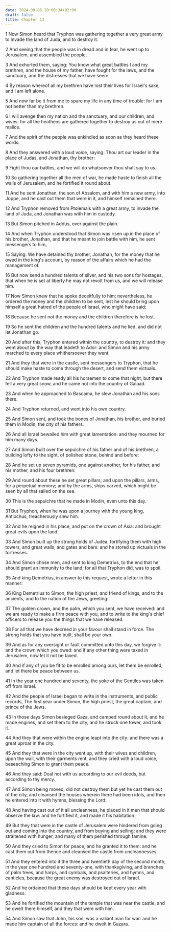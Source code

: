 ```yaml
---
date: 2024-09-06 20:00:34+02:00
draft: false
title: Chapter 13
---
```




1 Now Simon heard that Tryphon was gathering together a very great army to invade the land of Juda, and to destroy it.

2 And seeing that the people was in dread and in fear, he went up to Jerusalem, and assembled the people,

3 And exhorted them, saying: You know what great battles I and my brethren, and the house of my father, have fought for the laws, and the sanctuary, and the distresses that we have seen:

4 By reason whereof all my brethren have lost their lives for Israel's sake, and I am left alone.

5 And now far be it from me to spare my life in any time of trouble: for I am not better than my brethren.

6 I will avenge then my nation and the sanctuary, and our children, and wives: for all the heathens are gathered together to destroy us out of mere malice.

7 And the spirit of the people was enkindled as soon as they heard these words:

8 And they answered with a loud voice, saying: Thou art our leader in the place of Judas, and Jonathan, thy brother:

9 Fight thou our battles, and we will do whatsoever thou shalt say to us.

10 So gathering together all the men of war, he made haste to finish all the walls of Jerusalem, and he fortified it round about.

11 And he sent Jonathan, the son of Absalom, and with him a new army, into Joppe, and he cast out them that were in it, and himself remained there.

12 And Tryphon removed from Ptolemais with a great army, to invade the land of Juda, and Jonathan was with him in custody.

13 But Simon pitched in Addus, over against the plain.

14 And when Tryphon understood that Simon was risen up in the place of his brother, Jonathan, and that he meant to join battle with him, he sent messengers to him,

15 Saying: We have detained thy brother, Jonathan, for the money that he owed in the king's account, by reason of the affairs which he had the management of.

16 But now send a hundred talents of silver, and his two sons for hostages, that when he is set at liberty he may not revolt from us, and we will release him.

17 Now Simon knew that he spoke deceitfully to him; nevertheless, he ordered the money and the children to be sent, lest he should bring upon himself a great hatred of the people of Israel, who might have said:

18 Because he sent not the money and the children therefore is he lost.

19 So he sent the children and the hundred talents and he lied, and did not let Jonathan go.

20 And after this, Tryphon entered within the country, to destroy it: and they went about by the way that leadeth to Ador: and Simon and his army marched to every place whithersoever they went.

21 And they that were in the castle, sent messengers to Tryphon, that he should make haste to come through the desert, and send them victuals.

22 And Tryphon made ready all his horsemen to come that night; but there fell a very great snow, and he came not into the country of Galaad.

23 And when he approached to Bascama, he slew Jonathan and his sons there.

24 And Tryphon returned, and went into his own country.

25 And Simon sent, and took the bones of Jonathan, his brother, and buried them in Modin, the city of his fathers.

26 And all Israel bewailed him with great lamentation: and they mourned for him many days.

27 And Simon built over the sepulchre of his father and of his brethren, a building lofty to the sight, of polished stone, behind and before:

28 And he set up seven pyramids, one against another, for his father, and his mother, and his four brethren:

29 And round about these he set great pillars; and upon the pillars, arms, for a perpetual memory; and by the arms, ships carved, which might be seen by all that sailed on the sea.

30 This is the sepulchre that he made in Modin, even unto this day.

31 But Tryphon, when he was upon a journey with the young king, Antiochus, treacherously slew him.

32 And he reigned in his place, and put on the crown of Asia: and brought great evils upon the land.

33 And Simon built up the strong holds of Judea, fortifying them with high towers, and great walls, and gates and bars: and he stored up victuals in the fortresses.

34 And Simon chose men, and sent to king Demetrius, to the end that he should grant an immunity to the land; for all that Tryphon did, was to spoil.

35 And king Demetrius, in answer to this request, wrote a letter in this manner:

36 King Demetrius to Simon, the high priest, and friend of kings, and to the ancients, and to the nation of the Jews, greeting:

37 The golden crown, and the palm, which you sent, we have received: and we are ready to make a firm peace with you, and to write to the king's chief officers to release you the things that we have released.

38 For all that we have decreed in your favour shall stand in force. The strong holds that you have built, shall be your own.

39 And as for any oversight or fault committed unto this day, we forgive it: and the crown which you owed: and if any other thing were taxed in Jerusalem, now let it not be taxed.

40 And if any of you be fit to be enrolled among ours, let them be enrolled, and let there be peace between us.

41 In the year one hundred and seventy, the yoke of the Gentiles was taken off from Israel.

42 And the people of Israel began to write in the instruments, and public records, The first year under Simon, the high priest, the great captain, and prince of the Jews.

43 In those days Simon besieged Gaza, and camped round about it, and he made engines, and set them to the city, and he struck one tower, and took it.

44 And they that were within the engine leapt into the city: and there was a great uproar in the city.

45 And they that were in the city went up, with their wives and children, upon the wall, with their garments rent, and they cried with a loud voice, beseeching Simon to grant them peace.

46 And they said: Deal not with us according to our evil deeds, but according to thy mercy.

47 And Simon being moved, did not destroy them but yet he cast them out of the city, and cleansed the houses wherein there had been idols, and then he entered into it with hymns, blessing the Lord:

48 And having cast out of it all uncleanness, he placed in it men that should observe the law: and he fortified it, and made it his habitation.

49 But they that were in the castle of Jerusalem were hindered from going out and coming into the country, and from buying and selling: and they were straitened with hunger, and many of them perished through famine.

50 And they cried to Simon for peace, and he granted it to them: and he cast them out from thence and cleansed the castle from uncleannesses.

51 And they entered into it the three and twentieth day of the second month, in the year one hundred and seventy-one, with thanksgiving, and branches of palm trees, and harps, and cymbals, and psalteries, and hymns, and canticles, because the great enemy was destroyed out of Israel.

52 And he ordained that these days should be kept every year with gladness.

53 And he fortified the mountain of the temple that was near the castle, and he dwelt there himself, and they that were with him.

54 And Simon saw that John, his son, was a valiant man for war: and he made him captain of all the forces: and he dwelt in Gazara.

